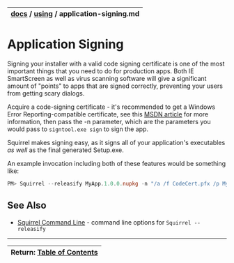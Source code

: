 | [docs](..)  / [using](.) / application-signing.md
|:---|


# Application Signing

Signing your installer with a valid code signing certificate is one of the most important things that you need to do for production apps. Both IE SmartScreen as well as virus scanning software will give a significant amount of "points" to apps that are signed correctly, preventing your users from getting scary dialogs.

Acquire a code-signing certificate - it's recommended to get a Windows Error Reporting-compatible certificate, see this [MSDN article](https://msdn.microsoft.com/library/windows/hardware/hh801887.aspx) for more information, then pass the -n parameter, which are the parameters you would pass to `signtool.exe sign` to sign the app.

Squirrel makes signing easy, as it signs all of your application's executables *as well* as the final generated Setup.exe.

An example invocation including both of these features would be something like:

~~~powershell
PM> Squirrel --releasify MyApp.1.0.0.nupkg -n "/a /f CodeCert.pfx /p MySecretCertPassword"
~~~ 



## See Also
* [Squirrel Command Line](squirrel-command-line.md) - command line options for `Squirrel --releasify`


---
| Return: [Table of Contents](../readme.md) |
|----|



